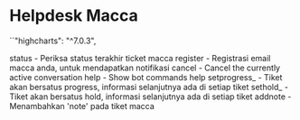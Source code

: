 # Helpdesk Macca

``"highcharts": "^7.0.3",

status - Periksa status terakhir ticket macca
register - Registrasi email macca anda, untuk mendapatkan notifikasi
cancel - Cancel the currently active conversation
help - Show bot commands help
setprogress_ - Tiket akan bersatus progress, informasi selanjutnya ada di setiap tiket
sethold_ - Tiket akan bersatus hold, informasi selanjutnya ada di setiap tiket
addnote - Menambahkan 'note' pada tiket macca
